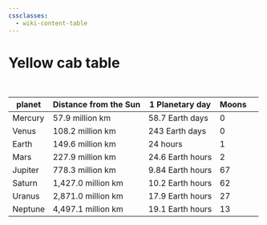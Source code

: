 ```yaml
---
cssclasses:
  - wiki-content-table
---
```


# Yellow cab table

<br>

| planet  | Distance from the Sun | 1 Planetary day  | Moons |     |
| ------- | --------------------- | ---------------- | ----- | --- |
| Mercury | 57.9 million km       | 58.7 Earth days  | 0     |     |
| Venus   | 108.2 million km      | 243 Earth days   | 0     |     |
| Earth   | 149.6 million km      | 24 hours         | 1     |     |
| Mars    | 227.9 million km      | 24.6 Earth hours | 2     |     |
| Jupiter | 778.3 million km      | 9.84 Earth hours | 67    |     |
| Saturn  | 1,427.0 million km    | 10.2 Earth hours | 62    |     |
| Uranus  | 2,871.0 million km    | 17.9 Earth hours | 27    |     |
| Neptune | 4,497.1 million km    | 19.1 Earth hours | 13    |     |

